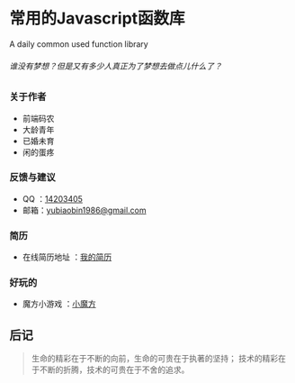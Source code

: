 常用的Javascript函数库
====================

A daily common used function library


###### 谁没有梦想？但是又有多少人真正为了梦想去做点儿什么了？



















### 关于作者


- 前端码农
- 大龄青年
- 已婚未育
- 闲的蛋疼



### 反馈与建议

- QQ ：[14203405](http://im.qq.com/)
- 邮箱：<yubiaobin1986@gmail.com>




### 简历

- 在线简历地址 ：[我的简历](http://www.oc35.com/resume.html)



### 好玩的

- 魔方小游戏 ：[小魔方](http://www.oc35.com/rubik.html)







后记
----

> 生命的精彩在于不断的向前，生命的可贵在于执著的坚持；
技术的精彩在于不断的折腾，技术的可贵在于不舍的追求。
























